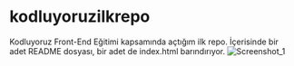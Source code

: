 # kodluyoruzilkrepo
Kodluyoruz Front-End Eğitimi kapsamında açtığım ilk repo. İçerisinde bir adet README dosyası, bir adet de index.html barındırıyor.
![Screenshot_1](https://user-images.githubusercontent.com/108483667/179724127-43ef83c7-898d-40e8-b509-25311a7e34d9.jpg)


